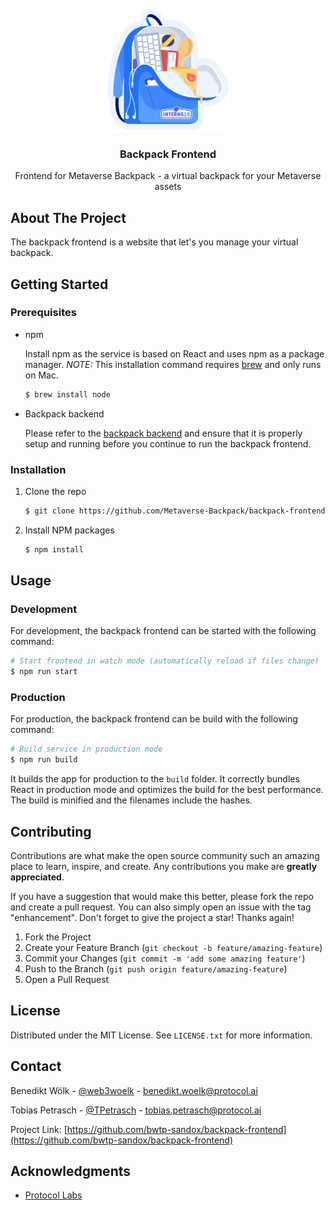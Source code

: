 <div id="top"></div>
<br />
<div align="center">
  <a href="https://github.com/Metaverse-Backpack/backpack-frontend">
    <img src="images/logo.png" alt="Logo" width="200">
  </a>

<h3 align="center">Backpack Frontend</h3>
  <p align="center">
    Frontend for Metaverse Backpack - a virtual backpack for your Metaverse assets
  </p>
</div>

## About The Project

The backpack frontend is a website that let's you manage your virtual backpack.

## Getting Started

### Prerequisites

* npm

  Install npm as the service is based on React and uses npm as a package manager. *NOTE:* This installation command requires [brew](https://brew.sh/) and only runs on Mac.
  ```sh
  $ brew install node
  ```

* Backpack backend

  Please refer to the [backpack backend](https://github.com/Metaverse-Backpack/backpack-backend) and ensure that it is properly setup and running before you continue to run the backpack frontend.

### Installation

1. Clone the repo
   ```sh
   $ git clone https://github.com/Metaverse-Backpack/backpack-frontend.git
   ```
2. Install NPM packages
   ```sh
   $ npm install
   ```

## Usage

### Development

For development, the backpack frontend can be started with the following command:
```bash
# Start frontend in watch mode (automatically reload if files change)
$ npm run start
```

### Production

For production, the backpack frontend can be build with the following command:
```bash
# Build service in production mode
$ npm run build
```

It builds the app for production to the `build` folder. It correctly bundles React in production mode and optimizes the build for the best performance. The build is minified and the filenames include the hashes.

## Contributing

Contributions are what make the open source community such an amazing place to learn, inspire, and create. Any contributions you make are **greatly appreciated**.

If you have a suggestion that would make this better, please fork the repo and create a pull request. You can also simply open an issue with the tag "enhancement".
Don't forget to give the project a star! Thanks again!

1. Fork the Project
2. Create your Feature Branch (`git checkout -b feature/amazing-feature`)
3. Commit your Changes (`git commit -m 'add some amazing feature'`)
4. Push to the Branch (`git push origin feature/amazing-feature`)
5. Open a Pull Request

## License

Distributed under the MIT License. See `LICENSE.txt` for more information.

## Contact

Benedikt Wölk - [@web3woelk](https://twitter.com/web3woelk) - benedikt.woelk@protocol.ai

Tobias Petrasch - [@TPetrasch](https://twitter.com/TPetrasch) - tobias.petrasch@protocol.ai

Project Link: [https://github.com/bwtp-sandox/backpack-frontend](https://github.com/bwtp-sandox/backpack-frontend)

<!-- ACKNOWLEDGMENTS -->
## Acknowledgments

* [Protocol Labs](https://www.protocol.ai)

